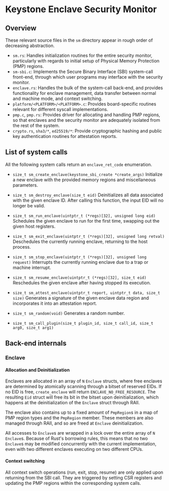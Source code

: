 # Keystone Enclave Security Monitor

## Overview

These relevant source files in the `sm` directory appear in rough order of decreasing abstraction.

- `sm.rs`: Handles initialization routines for the entire security monitor, particularly with regards to initial setup of Physical Memory Protection (PMP) regions.
- `sm-sbi.c`: Implements the Secure Binary Interface (SBI) system-call front-end, through which user programs may interface with the security monitor.
- `enclave.rs`:  Handles the bulk of the system-call back-end, and provides functionality for enclave management, data transfer between normal and machine mode, and context switching.
- `platform/<PLATFORM>/<PLATFORM>.c`: Provides board-specific routines relevant for different syscall implementations.
- `pmp.c`, `pmp.rs`: Provides driver for allocating and handling PMP regions, so that enclaves and the security monitor are adequately isolated from the rest of the system.
- `crypto.rs`, `sha3/*`, `ed25519/*`: Provide cryptographic hashing and public key authentication routines for attestation reports.

## List of system calls

All the following system calls return an `enclave_ret_code` enumeration.

- `size_t sm_create_enclave(keystone_sbi_create *create_args)`
  Initialize a new enclave with the provided memory regions and miscellaneous parameters.
 
- `size_t sm_destroy_enclave(size_t eid)`
  Deinitializes all data associated with the given enclave ID. After calling this function, the input EID will no longer be valid.
  
- `size_t sm_run_enclave(uintptr_t (*regs)[32], unsigned long eid)`
  Schedules the given enclave to run for the first time, swapping out the given host registers.

- `size_t sm_exit_enclave(uintptr_t (*regs)[32], unsigned long retval)`
  Deschedules the currently running enclave, returning to the host process.

- `size_t sm_stop_enclave(uintptr_t (*regs)[32], unsigned long request)`
  Interrupts the currently running enclave due to a trap or machine interrupt.

- `size_t sm_resume_enclave(uintptr_t (*regs)[32], size_t eid)`
  Reschedules the given enclave after having stopped its execution.
  
- `size_t sm_attest_enclave(uintptr_t report, uintptr_t data, size_t size)`
  Generates a signature of the given enclave data region and incorporates it into an attestation report.

- `size_t sm_random(void)`
  Generates a random number.

- `size_t sm_call_plugin(size_t plugin_id, size_t call_id, size_t arg0, size_t arg1)`

## Back-end internals

### Enclave

#### Allocation and Deinitialization

Enclaves are allocated in an array of `N` `Enclave` structs, where free enclaves are determined by atomically scanning through a bitset of reserved EIDs. If no EID is free, `create_enclave` will return `ENCLAVE_NO_FREE_RESOURCE`. The resulting `Eid` struct will free its bit in the bitset upon deinitialization, which happens at the deinitialization of the `Enclave` struct through RAII.

The enclave also contains up to a fixed amount of `PmpRegion`s in a map of PMP region types and the `PmpRegion` member. These members are also managed through RAII, and so are freed at `Enclave` deinitialization.

All accesses to `Enclave`s are wrapped in a lock over the entire array of `N` `Enclave`s. Because of Rust's borrowing rules, this means that no two `Enclave`s may be modified concurrently with the current implementation, even with two different enclaves executing on two different CPUs.

#### Context switching

All context switch operations (run, exit, stop, resume) are only applied upon returning from the SBI call. They are triggered by setting CSR registers and updating the PMP regions within the corresponding system calls.
